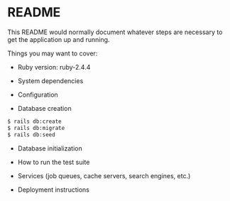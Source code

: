 # README

This README would normally document whatever steps are necessary to get the
application up and running.

Things you may want to cover:

* Ruby version: ruby-2.4.4

* System dependencies

* Configuration

* Database creation
```sh
$ rails db:create
$ rails db:migrate
$ rails db:seed
```

* Database initialization

* How to run the test suite

* Services (job queues, cache servers, search engines, etc.)

* Deployment instructions